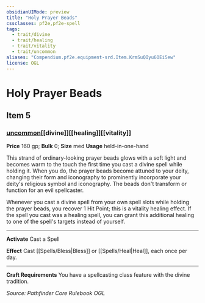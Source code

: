 ```yaml
---
obsidianUIMode: preview
title: "Holy Prayer Beads"
cssclasses: pf2e,pf2e-spell
tags:
  - trait/divine
  - trait/healing
  - trait/vitality
  - trait/uncommon
aliases: "Compendium.pf2e.equipment-srd.Item.KrmSuQIyu6OEi5ew"
license: OGL
---
```

# Holy Prayer Beads
## Item 5
### [uncommon](uncommon "Uncommon Rarity Trait")[[divine]][[healing]][[vitality]]


**Price** 160 gp; 
**Bulk** 0; **Size** med
**Usage** held-in-one-hand

This strand of ordinary-looking prayer beads glows with a soft light and becomes warm to the touch the first time you cast a divine spell while holding it. When you do, the prayer beads become attuned to your deity, changing their form and iconography to prominently incorporate your deity's religious symbol and iconography. The beads don't transform or function for an evil spellcaster.

Whenever you cast a divine spell from your own spell slots while holding the prayer beads, you recover 1 Hit Point; this is a vitality healing effect. If the spell you cast was a healing spell, you can grant this additional healing to one of the spell's targets instead of yourself.

* * *

**Activate** Cast a Spell

**Effect** Cast [[Spells/Bless|Bless]] or [[Spells/Heal|Heal]], each once per day.

* * *

**Craft Requirements** You have a spellcasting class feature with the divine tradition.

*Source: Pathfinder Core Rulebook*
*OGL*